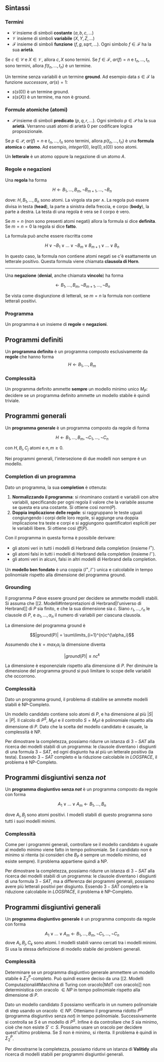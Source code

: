 ## Sintassi
### Termini
- $\mathcal{C}$ insieme di simboli **costante** ($a,b,c,\dots$)
- $\mathcal{V}$ insieme di simboli **variabile** ($X,Y,Z,\dots$)
- $\mathcal{F}$ insieme di simboli **funzione** ($f,g,sqrt,\dots$). Ogni simbolo $f \in \mathcal{F}$ ha la sua **arietà**. 


Se $c \in \mathcal{C}$ e $X \in \mathcal{V}$, allora $c,X$ sono termini.
Se $f \in \mathcal{F}$, $ar(f) = n$ e $t_n,\dots,t_n$ sono termini, allora $f(t_n,\dots,t_n)$ è un termine.

Un termine senza variabili è un termine **ground**. Ad esempio data $s \in \mathcal{F}$ la funzione *successore*, $ar(s) = 1$:
- $s(s(0))$ è un termine ground. 
- $s(s(X))$ è un termine, ma non è ground.

### Formule atomiche (atomi)
- $\mathcal{P}$ insieme di simboli **predicato** ($p,q,r,\dots$). Ogni simbolo $p \in \mathcal{P}$ ha la sua **arietà**. Verranno usati atomi di arietà 0 per codificare logica proposizionale.

Se $p \in \mathcal{P}$, $ar(f) = n$ e $t_n,\dots,t_n$ sono termini, allora $p(t_n,\dots,t_n)$ è una **formula atomica** o **atomo**.
Ad esempio, $integer(0)$, $leq(0,s(0))$ sono atomi.

Un **letterale** è un atomo oppure la negazione di un atomo $A$.

### Regole e negazioni
Una **regola** ha forma

$$H \leftarrow B_1, \dots, B_m, \lnot B_{m+1}, \dots, \lnot B_n$$

dove: $H, B_1, \dots, B_n$ sono atomi. La virgola sta per $\land$.
La regola può essere divisa in testa (**head**), la parte a sinistra della freccia, e corpo (**body**), la parte a destra.
La testa di una regola è vera se il corpo è vero.

Se $m=n$ (non sono presenti atomi negati) allora la formula si dice **definita**.
Se $m=n=0$ la regola si dice **fatto**.

La formula può anche essere riscritta come 

$$H \lor \lnot B_1 \lor \dots \lor \lnot B_m \lor B_{m+1} \lor \dots \lor B_n$$

In questo caso, la formula non contiene atomi negati se c'è esattamente un letterale positivo. Questa formula viene chiamata **clausola di Horn**.

---

Una **negazione** (**denial**, anche chiamata **vincolo**) ha forma

$$\leftarrow B_1, \dots, B_m, \lnot B_{m+1}, \dots, \lnot B_n$$

Se vista come disgiunzione di letterali, se $m=n$ la formula non contiene letterali positivi.

### Programma

Un programma è un insieme di **regole** e **negazioni**.

## Programmi definiti
Un **programma definito** è un programma composto esclusivamente da **regole** che hanno forma
$$H \leftarrow B_1, \dots, B_m$$

### Complessità
Un programma definito ammette **sempre** un modello minimo unico $M_P$: decidere se un programma definito ammette un modello stabile è quindi triviale.

## Programmi generali
Un **programma generale** è un programma composto da regole di forma

$$H \leftarrow B_1, \dots, B_m, \lnot C_1, \dots, \lnot C_n$$

con $H, B_i, C_j$ atomi e $n,m \geq 0$.

Nei programmi generali, l'intersezione di due modelli non sempre è un modello.

### Completion di un programma

Dato un programma, la sua **completion** è ottenuta:

1. **Normalizzando il programma**: si rinominano costanti e variabili con altre variabili, specificando per ogni regola il valore che la variabile assume se questa era una costante. Si ottiene così $norm(P)$.
2. **Doppia implicazione delle regole**: si raggruppano le teste uguali congiungendo i corpi delle loro regole, si aggiunge una doppia implicazione tra teste e corpi e si aggiungono quantificatori espliciti per le variabili libere. Si ottiene così $iff(P)$.

Con il programma in questa forma è possibile derivare:
- gli atomi veri in tutti i modelli di Herbrand della completion (insieme $I^+$).
- gli atomi falsi in tutti i modelli di Herbrand della completion (insieme $I^-$).
- gli atomi veri in alcuni, falsi in altri modelli di Herbrand della completion.

Un **modello ben fondato** è una coppia $\langle I^+, I^-\rangle$ unica e calcolabile in tempo polinomiale rispetto alla dimensione del programma ground.

### Grounding

Il programma $P$ deve essere ground per decidere se ammette modelli stabili.
Si assuma che [[2. Modelli#Interpretazioni di Herbrand|l'universo di Herbrand]] di $P$ sia finito, e che la sua dimensione sia $c$.
Siano $r_1,\dots,r_n$ le clausole di $P$, e $\alpha_{1},\dots,\alpha_n$ il numero di variabili per ciascuna clausola.

La dimensione del programma ground è 

$$|ground(P)| = \sum\limits_{i=1}^{n}c^{\alpha_i}$$ 

Assumendo che $k = max_i{\alpha_i}$ la dimensione diventa

$$|ground(P)| \leq nc^k$$ 

La dimensione è esponenziale rispetto alla dimensione di $P$. Per diminuire la dimensione del programma ground si può limitare lo scope delle variabili che occorrono.

### Complessità
Dato un programma ground, il problema di stabilire se ammette modelli stabili è NP-Completo.

Un modello candidato contiene solo atomi di $P$, e ha dimensione al più $|S|\leq|P|$.
Il calcolo di $P^S$, $M_{P^S}$ e il controllo $S = M_{P^S}$ è polinomiale rispetto alla dimensione di $P$. Dato che la scelta del modello candidato è casuale, la complessità è NP.

Per dimostrare la completezza, possiamo ridurre un istanza di $3-SAT$ alla ricerca dei modelli stabili di un programma: le clausole diventano i disgiunti di una formula $3-SAT$, ed ogni disgiunto ha al più un letterale positivo (la testa). 
Essendo $3-SAT$ completo e la riduzione calcolabile in $LOGSPACE$, il problema è NP-Completo.

## Programmi disgiuntivi senza $not$
Un **programma disgiuntivo senza $not$** è un programma composto da regole con forma

$$A_{1} \lor \dots \lor A_{m} \leftarrow B_1, \dots, B_n$$

dove $A_{i}, B_{j}$ sono atomi positivi.
I modelli stabili di questo programma sono tutti i suoi modelli minimi.

### Complessità
Come per i programmi generali, controllare se il modello candidato è uguale al modello minimo viene fatto in tempo polinomiale. Se il candidato non è minimo si ritenta (si consideri che $B_P$ è sempre un modello minimo, ed esiste sempre). Il problema appartiene quindi a NP.

Per dimostrare la completezza, possiamo ridurre un istanza di $3-SAT$ alla ricerca dei modelli stabili di un programma: le clausole diventano i disgiunti di una formula $3-SAT$, ma a differenza dei programmi generali, possiamo avere più letterali positivi per disgiunto.
Essendo $3-SAT$ completo e la riduzione calcolabile in $LOGSPACE$, il problema è NP-Completo.

## Programmi disgiuntivi generali

Un **programma disgiuntivo generale** è un programma composto da regole con forma

$$A_{1} \lor \dots \lor A_{m} \leftarrow B_1, \dots, B_m, \lnot C_1, \dots, \lnot C_n$$
dove $A_{i}, B_{j}, C_{k}$ sono atomi.
I modelli stabili vanno cercati tra i modelli minimi. Si usa la stessa definizione di modello stabile dei problemi generali.

### Complessità
Determinare se un programma disgiuntivo generale ammettere un modello stabile è $\Sigma_{2}^{P}$-completo. Può quindi essere deciso da una [[2. Modelli Computazionali#Macchina di Turing con oracolo|MdT con oracolo]] non deterministica con oracolo $\in NP$ in tempo polinomiale rispetto alla dimensione di $P$.

Dato un modello candidato $S$ possiamo verificarlo in un numero polinomiale di step usando un oracolo $\in NP$.
Otteniamo il programma ridotto $P^S$ (programma disgiuntivo senza $not$) in tempo polinomiale. Successivamente si controlla se $S$ è un modello di $P^S$. Infine è da controllare che $S$ sia minimo, cioè che non esiste $S' \subset S$.
Possiamo usare un oracolo per decidere quest'ultimo problema. Se $S$ non è minimo, si ritenta. Il problema è quindi in $\Sigma_{2}^{P}$.

Per dimostrarne la completezza, possiamo ridurre un istanza di **Valitidy** alla ricerca di modelli stabili per programmi disgiuntivi generali.
